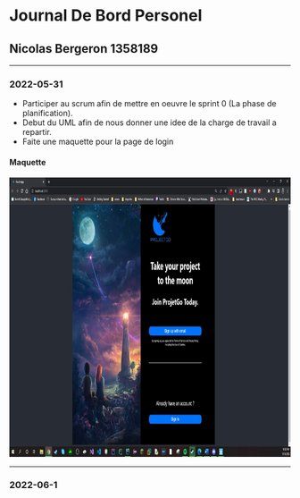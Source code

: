 # Journal De Bord Personel

## Nicolas Bergeron 1358189

***

### 2022-05-31
- Participer au scrum afin de mettre en oeuvre le sprint 0 (La phase de planification).<br>
- Debut du UML afin de nous donner une idee de la charge de travail a repartir.<br>
- Faite une maquette pour la page de login<br>

#### Maquette
<img src="imageJournalNicolas/Login.JPG" width="900" height="500">

***

### 2022-06-1